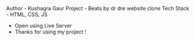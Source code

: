 Author - Kushagra Gaur
Project - Beats by dr dre website clone
Tech Stack - HTML, CSS, JS
* Open using Live Server
* Thanks for using my project !
